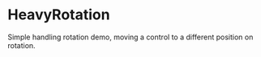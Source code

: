 HeavyRotation
=============

Simple handling rotation demo, moving a control to a different position on rotation. 
